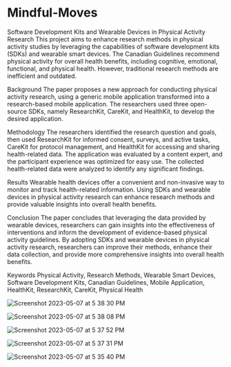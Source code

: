 # Mindful-Moves


Software Development Kits and Wearable Devices in Physical Activity Research
This project aims to enhance research methods in physical activity studies by leveraging the capabilities of software development kits (SDKs) and wearable smart devices. The Canadian Guidelines recommend physical activity for overall health benefits, including cognitive, emotional, functional, and physical health. However, traditional research methods are inefficient and outdated.

Background
The paper proposes a new approach for conducting physical activity research, using a generic mobile application transformed into a research-based mobile application. The researchers used three open-source SDKs, namely ResearchKit, CareKit, and HealthKit, to develop the desired application.

Methodology
The researchers identified the research question and goals, then used ResearchKit for informed consent, surveys, and active tasks, CareKit for protocol management, and HealthKit for accessing and sharing health-related data. The application was evaluated by a content expert, and the participant experience was optimized for easy use. The collected health-related data were analyzed to identify any significant findings.

Results
Wearable health devices offer a convenient and non-invasive way to monitor and track health-related information. Using SDKs and wearable devices in physical activity research can enhance research methods and provide valuable insights into overall health benefits.

Conclusion
The paper concludes that leveraging the data provided by wearable devices, researchers can gain insights into the effectiveness of interventions and inform the development of evidence-based physical activity guidelines. By adopting SDKs and wearable devices in physical activity research, researchers can improve their methods, enhance their data collection, and provide more comprehensive insights into overall health benefits.

Keywords
Physical Activity, Research Methods, Wearable Smart Devices, Software Development Kits, Canadian Guidelines, Mobile Application, HealthKit, ResearchKit, CareKit, Physical Health

![Screenshot 2023-05-07 at 5 38 30 PM](https://user-images.githubusercontent.com/110850048/236703753-675ccaa5-d413-421c-9faa-c32f03510eaf.png)

![Screenshot 2023-05-07 at 5 38 08 PM](https://user-images.githubusercontent.com/110850048/236703738-6eecde91-467e-4f61-8939-40a9a725b4be.png)

![Screenshot 2023-05-07 at 5 37 52 PM](https://user-images.githubusercontent.com/110850048/236703726-6d778ff5-7b90-4e6c-8eff-e04cc5ae6c04.png)

![Screenshot 2023-05-07 at 5 37 31 PM](https://user-images.githubusercontent.com/110850048/236703710-2653f293-3956-450e-b163-23082c64bdf1.png)

![Screenshot 2023-05-07 at 5 35 40 PM](https://user-images.githubusercontent.com/110850048/236703644-f4424a81-afc7-42ee-b292-392c217c13a7.png)

